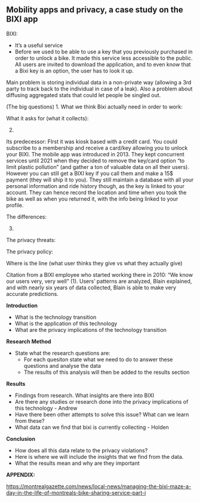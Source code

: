 ## Mobility apps and privacy, a case study on the BIXI app

BIXI: 
- It’s a useful service
- Before we used to be able to use a key that you previously purchased in order to unlock a bike. It made this service less accessible to the public. All users are invited to download the application, and to even know that a Bixi key is an option, the user has to look it up. 

Main problem is storing individual data in a non-private way (allowing a 3rd party to track back to the individual in case of a leak). Also a problem about diffusing aggregated stats that could let people be singled out. 


(The big questions)
1.
What we think Bixi actually need in order to work: 


What it asks for (what it collects):


2.
Its predecessor:
FIrst it was kiosk based with a credit card. You could subscribe to a membership and receive a card/key allowing you to unlock your BIXI. The mobile app was introduced in 2013. They kept concurrent services until 2021 when they decided to remove the key/card option “to limit plastic pollution” (and gather a ton of valuable data on all their users). However you can still get a BIXI key if you call them and make a 15$ payment (they will ship it to you). They still maintain a database with all your personal information and ride history though, as the key is linked to your account. They can hence record the location and time when you took the bike as well as when you returned it, with the info being linked to your profile. 

The differences:


3.
The privacy threats:


The privacy policy:


Where is the line (what user thinks they give vs what they actually give)





Citation from a BIXI employee who started working there in 2010: “We know our users very, very well” (1). Users’ patterns are analyzed, Blain explained, and with nearly six years of data collected, Blain is able to make very accurate predictions.


**Introduction** 

- What is the technology transition
- What is the application of this technology 
- What are the privacy implications of the technology transition 

**Research Method**

- State what the research questions are:
    - For each quesiton state what we need to do to answer these questions and analyse the data
    - The results of this analysis will then be added to the results section

**Results** 

- Findings from research. What insights are there into BIXI 
- Are there any studies or research done into the privacy implications of this technology - Andrew
- Have there been other attempts to solve this issue? What can we learn from these?
- What data can we find that bixi is currently collecting - Holden

**Conclusion**
	
- How does all this data relate to the privacy violations?
- Here is where we will include the insights that we find from the data.
- What the results mean and why are they important


**APPENDIX:**

https://montrealgazette.com/news/local-news/managing-the-bixi-maze-a-day-in-the-life-of-montreals-bike-sharing-service-part-i

